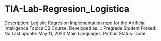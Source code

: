 # TIA-Lab-Regresion_Logistica

Description: Logistic Regresion Implementation repo for the Artificial Intelligence Topics CS Course.
Developed as...: Pregrade Student
Forked: No
Last update: May 11, 2020
Main Languages: Python
Status: Done